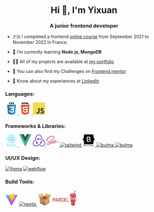 <h1 align="center">Hi 👋, I'm Yixuan</h1>

<h3 align="center">A junior frontend developer</h3>

- 🇫🇷 I completed a frontend [online course](https://openclassrooms.com/fr/) from September 2021 to November 2022 in France.

- 🌱 I’m currently learning **Node.js, MongoDB**

- 👨‍💻 All of my projects are available at [my portfolio](https://portfolio-yixuan-wang.vercel.app/)

- 🚀 You can also find my Challenges on [Frontend mentor](https://www.frontendmentor.io/profile/yxwangOCR)

- 📄 Know about my experiences at [LinkedIn](www.linkedin.com/in/yixuanwang-dev)


<h3 align="left">Languages:</h3>
<p align="left"> 
  <a href="https://www.w3schools.com/css/" target="_blank" rel="noreferrer"><img src="https://raw.githubusercontent.com/devicons/devicon/master/icons/css3/css3-original-wordmark.svg" alt="css3" width="40" height="40"/> </a> 
  <a href="https://www.w3.org/html/" target="_blank" rel="noreferrer"> <img src="https://raw.githubusercontent.com/devicons/devicon/master/icons/html5/html5-original-wordmark.svg" alt="html5" width="40" height="40"/> </a> 
  <a href="https://developer.mozilla.org/en-US/docs/Web/JavaScript" target="_blank" rel="noreferrer"> <img src="https://raw.githubusercontent.com/devicons/devicon/master/icons/javascript/javascript-original.svg" alt="javascript" width="40" height="40"/> </a> 
</p>

<h3 align="left">Frameworks & Libraries:</h3>
<p align="left"> 
  <a href="https://reactjs.org/" target="_blank" rel="noreferrer"> <img src="https://raw.githubusercontent.com/devicons/devicon/master/icons/react/react-original-wordmark.svg" alt="react" width="40" height="40"/> </a> 
  <a href="https://vuejs.org/" target="_blank" rel="noreferrer"> <img src="Images/Logo_Vuejs.png" alt="vuejs" width="40" height="40"/></a> 
  <a href="https://redux.js.org" target="_blank" rel="noreferrer"> <img src="https://raw.githubusercontent.com/devicons/devicon/master/icons/redux/redux-original.svg" alt="redux" width="40" height="40"/> </a>
  <a href="https://sass-lang.com" target="_blank" rel="noreferrer"> <img src="https://raw.githubusercontent.com/devicons/devicon/master/icons/sass/sass-original.svg" alt="sass" width="40" height="40"/> </a> 
  <a href="https://tailwindcss.com/" target="_blank" rel="noreferrer"> <img src="https://www.vectorlogo.zone/logos/tailwindcss/tailwindcss-icon.svg" alt="tailwind" width="40" height="40"/> </a>
  <a href="https://getbootstrap.com" target="_blank" rel="noreferrer"> <img src="https://raw.githubusercontent.com/devicons/devicon/master/icons/bootstrap/bootstrap-plain-wordmark.svg" alt="bootstrap" width="40" height="40"/> </a>
  <a href="https://bulma.io/" target="_blank" rel="noreferrer"> <img src="https://raw.githubusercontent.com/gilbarbara/logos/804dc257b59e144eaca5bc6ffd16949752c6f789/logos/bulma.svg" alt="bulma" width="40" height="40"/> </a> 
  <a href="https://styled-components.com/" target="_blank" rel="noreferrer"> <img src="https://raw.githubusercontent.com/styled-components/brand/master/styled-components.png" alt="bulma" width="40" height="40"/> </a> 
</p>

<h3 align="left">UI/UX Design:</h3>
<p align="left"> 
  <a href="https://www.figma.com/" target="_blank" rel="noreferrer"> <img src="https://www.vectorlogo.zone/logos/figma/figma-icon.svg" alt="figma" width="40" height="40"/></a>
  <a href="https://webflow.com/" target="_blank" rel="noreferrer"> <img src="https://cdn.icon-icons.com/icons2/2699/PNG/512/webflow_logo_icon_169218.png" alt="webflow" width="40" height="40"/></a>
</p>

<h3 align="left">Build Tools:</h3>
<p align="left"> 
<a href="https://vitejs.dev/" target="_blank" rel="noreferrer"> <img src="Images/Logo_Vite.svg" alt="vite" width="40" height="40"/></a>
<a href="https://nextjs.org/" target="_blank" rel="noreferrer"> <img src="https://cdn.worldvectorlogo.com/logos/nextjs-2.svg" alt="nextjs" width="40" height="40"/> </a> 
<a href="https://parceljs.org/" target="_blank" rel="noreferrer"> <img src="Images/Logo_Parcel.png" alt="vite" width="100" height="40"/></a>
<a href="https://gulpjs.com/" target="_blank" rel="noreferrer"> <img src="Images/Logo_Gulp.png" alt="vite" width="20" height="50"/></a>  
</p>  

